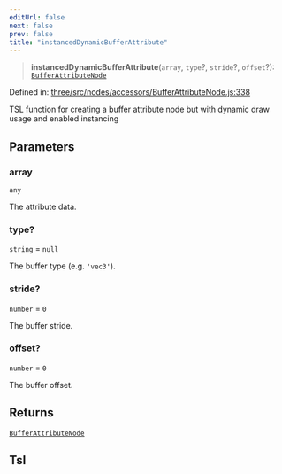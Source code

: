 ```yaml
---
editUrl: false
next: false
prev: false
title: "instancedDynamicBufferAttribute"
---
```


> **instancedDynamicBufferAttribute**(`array`, `type`?, `stride`?, `offset`?): [`BufferAttributeNode`](/reference/threewebgpu/classes/bufferattributenode/)

Defined in: [three/src/nodes/accessors/BufferAttributeNode.js:338](https://github.com/DefinitelyMaybe/three-i18n/blob/fa57b79433d1c349ffb23a78727299c8d4190136/three/src/nodes/accessors/BufferAttributeNode.js#L338)

TSL function for creating a buffer attribute node but with dynamic draw usage and enabled instancing

## Parameters

### array

`any`

The attribute data.

### type?

`string` = `null`

The buffer type (e.g. `'vec3'`).

### stride?

`number` = `0`

The buffer stride.

### offset?

`number` = `0`

The buffer offset.

## Returns

[`BufferAttributeNode`](/reference/threewebgpu/classes/bufferattributenode/)

## Tsl
